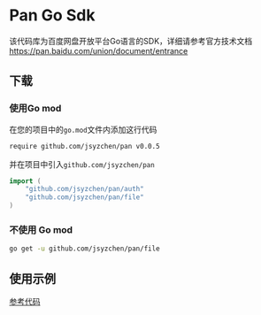 # Pan Go Sdk
该代码库为百度网盘开放平台Go语言的SDK，详细请参考官方技术文档<https://pan.baidu.com/union/document/entrance>

## 下载
### 使用Go mod
在您的项目中的`go.mod`文件内添加这行代码
```bash
require github.com/jsyzchen/pan v0.0.5
```
并在项目中引入`github.com/jsyzchen/pan`
```go
import (
    "github.com/jsyzchen/pan/auth"
    "github.com/jsyzchen/pan/file"
)
```
### 不使用 Go mod
```bash
go get -u github.com/jsyzchen/pan/file
```

## 使用示例
[参考代码](https://github.com/jsyzchen/pan/tree/main/examples)

